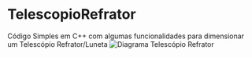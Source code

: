# TelescopioRefrator
Código Simples em C++ com algumas funcionalidades para dimensionar um Telescópio Refrator/Luneta
![Diagrama Telescópio Refrator](https://github.com/esh2900/TelescopioRefrator/diagrama.gif)
